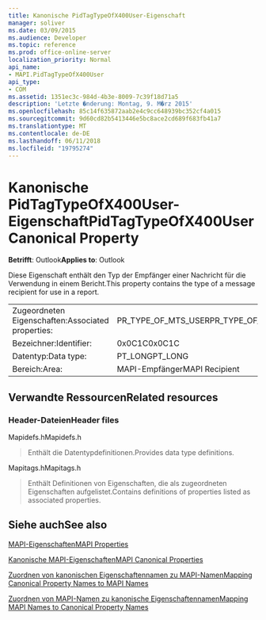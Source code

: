 ```yaml
---
title: Kanonische PidTagTypeOfX400User-Eigenschaft
manager: soliver
ms.date: 03/09/2015
ms.audience: Developer
ms.topic: reference
ms.prod: office-online-server
localization_priority: Normal
api_name:
- MAPI.PidTagTypeOfX400User
api_type:
- COM
ms.assetid: 1351ec3c-984d-4b3e-8009-7c39f18d71a5
description: 'Letzte �nderung: Montag, 9. M�rz 2015'
ms.openlocfilehash: 85c14f635872aab2e4c9cc648939bc352cf4a015
ms.sourcegitcommit: 9d60cd82b5413446e5bc8ace2cd689f683fb41a7
ms.translationtype: MT
ms.contentlocale: de-DE
ms.lasthandoff: 06/11/2018
ms.locfileid: "19795274"
---
```

# <a name="pidtagtypeofx400user-canonical-property"></a><span data-ttu-id="54fb8-103">Kanonische PidTagTypeOfX400User-Eigenschaft</span><span class="sxs-lookup"><span data-stu-id="54fb8-103">PidTagTypeOfX400User Canonical Property</span></span>

  
  
<span data-ttu-id="54fb8-104">**Betrifft**: Outlook</span><span class="sxs-lookup"><span data-stu-id="54fb8-104">**Applies to**: Outlook</span></span> 
  
<span data-ttu-id="54fb8-105">Diese Eigenschaft enthält den Typ der Empfänger einer Nachricht für die Verwendung in einem Bericht.</span><span class="sxs-lookup"><span data-stu-id="54fb8-105">This property contains the type of a message recipient for use in a report.</span></span>
  
|||
|:-----|:-----|
|<span data-ttu-id="54fb8-106">Zugeordneten Eigenschaften:</span><span class="sxs-lookup"><span data-stu-id="54fb8-106">Associated properties:</span></span>  <br/> |<span data-ttu-id="54fb8-107">PR_TYPE_OF_MTS_USER</span><span class="sxs-lookup"><span data-stu-id="54fb8-107">PR_TYPE_OF_MTS_USER</span></span>  <br/> |
|<span data-ttu-id="54fb8-108">Bezeichner:</span><span class="sxs-lookup"><span data-stu-id="54fb8-108">Identifier:</span></span>  <br/> |<span data-ttu-id="54fb8-109">0x0C1C</span><span class="sxs-lookup"><span data-stu-id="54fb8-109">0x0C1C</span></span>  <br/> |
|<span data-ttu-id="54fb8-110">Datentyp:</span><span class="sxs-lookup"><span data-stu-id="54fb8-110">Data type:</span></span>  <br/> |<span data-ttu-id="54fb8-111">PT_LONG</span><span class="sxs-lookup"><span data-stu-id="54fb8-111">PT_LONG</span></span>  <br/> |
|<span data-ttu-id="54fb8-112">Bereich:</span><span class="sxs-lookup"><span data-stu-id="54fb8-112">Area:</span></span>  <br/> |<span data-ttu-id="54fb8-113">MAPI-Empfänger</span><span class="sxs-lookup"><span data-stu-id="54fb8-113">MAPI Recipient</span></span>  <br/> |
   
## <a name="related-resources"></a><span data-ttu-id="54fb8-114">Verwandte Ressourcen</span><span class="sxs-lookup"><span data-stu-id="54fb8-114">Related resources</span></span>

### <a name="header-files"></a><span data-ttu-id="54fb8-115">Header-Dateien</span><span class="sxs-lookup"><span data-stu-id="54fb8-115">Header files</span></span>

<span data-ttu-id="54fb8-116">Mapidefs.h</span><span class="sxs-lookup"><span data-stu-id="54fb8-116">Mapidefs.h</span></span>
  
> <span data-ttu-id="54fb8-117">Enthält die Datentypdefinitionen.</span><span class="sxs-lookup"><span data-stu-id="54fb8-117">Provides data type definitions.</span></span>
    
<span data-ttu-id="54fb8-118">Mapitags.h</span><span class="sxs-lookup"><span data-stu-id="54fb8-118">Mapitags.h</span></span>
  
> <span data-ttu-id="54fb8-119">Enthält Definitionen von Eigenschaften, die als zugeordneten Eigenschaften aufgelistet.</span><span class="sxs-lookup"><span data-stu-id="54fb8-119">Contains definitions of properties listed as associated properties.</span></span>
    
## <a name="see-also"></a><span data-ttu-id="54fb8-120">Siehe auch</span><span class="sxs-lookup"><span data-stu-id="54fb8-120">See also</span></span>



[<span data-ttu-id="54fb8-121">MAPI-Eigenschaften</span><span class="sxs-lookup"><span data-stu-id="54fb8-121">MAPI Properties</span></span>](mapi-properties.md)
  
[<span data-ttu-id="54fb8-122">Kanonische MAPI-Eigenschaften</span><span class="sxs-lookup"><span data-stu-id="54fb8-122">MAPI Canonical Properties</span></span>](mapi-canonical-properties.md)
  
[<span data-ttu-id="54fb8-123">Zuordnen von kanonischen Eigenschaftennamen zu MAPI-Namen</span><span class="sxs-lookup"><span data-stu-id="54fb8-123">Mapping Canonical Property Names to MAPI Names</span></span>](mapping-canonical-property-names-to-mapi-names.md)
  
[<span data-ttu-id="54fb8-124">Zuordnen von MAPI-Namen zu kanonische Eigenschaftennamen</span><span class="sxs-lookup"><span data-stu-id="54fb8-124">Mapping MAPI Names to Canonical Property Names</span></span>](mapping-mapi-names-to-canonical-property-names.md)

